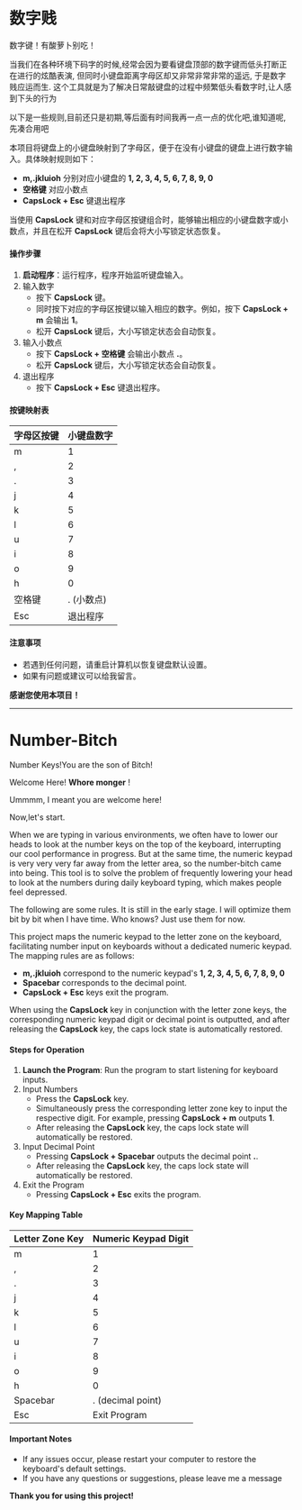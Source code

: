 # 数字贱

数字键！有酸萝卜别吃！

当我们在各种环境下码字的时候,经常会因为要看键盘顶部的数字键而低头打断正在进行的炫酷表演,
但同时小键盘距离字母区却又非常非常非常的遥远,
于是数字贱应运而生.
这个工具就是为了解决日常敲键盘的过程中频繁低头看数字时,让人感到下头的行为

以下是一些规则,目前还只是初期,等后面有时间我再一点一点的优化吧,谁知道呢,先凑合用吧

本项目将键盘上的小键盘映射到了字母区，便于在没有小键盘的键盘上进行数字输入。具体映射规则如下：

- **m,.jkluioh** 分别对应小键盘的 **1, 2, 3, 4, 5, 6, 7, 8, 9, 0**
- **空格键** 对应小数点
- **CapsLock + Esc** 键退出程序

当使用 **CapsLock** 键和对应字母区按键组合时，能够输出相应的小键盘数字或小数点，并且在松开 **CapsLock** 键后会将大小写锁定状态恢复。

#### 操作步骤

1. **启动程序**：运行程序，程序开始监听键盘输入。
2. 输入数字
   - 按下 **CapsLock** 键。
   - 同时按下对应的字母区按键以输入相应的数字。例如，按下 **CapsLock + m** 会输出 **1**。
   - 松开 **CapsLock** 键后，大小写锁定状态会自动恢复。
3. 输入小数点
   - 按下 **CapsLock + 空格键** 会输出小数点 **.**。
   - 松开 **CapsLock** 键后，大小写锁定状态会自动恢复。
4. 退出程序
   - 按下 **CapsLock + Esc** 键退出程序。

#### 按键映射表

| 字母区按键 | 小键盘数字 |
| ---------- | ---------- |
| m          | 1          |
| ,          | 2          |
| .          | 3          |
| j          | 4          |
| k          | 5          |
| l          | 6          |
| u          | 7          |
| i          | 8          |
| o          | 9          |
| h          | 0          |
| 空格键     | . (小数点) |
| Esc        | 退出程序   |



#### 注意事项

- 若遇到任何问题，请重启计算机以恢复键盘默认设置。
- 如果有问题或建议可以给我留言。

**感谢您使用本项目！**

---

# Number-Bitch

Number Keys!You are the son of Bitch!

Welcome Here! **Whore monger** !

Ummmm, I meant you are welcome here! 

Now,let's start.

When we are typing in various environments, we often have to lower our heads to look at the number keys on the top of the keyboard, interrupting our cool performance in progress.
But at the same time, the numeric keypad is very very very far away from the letter area,
so the number-bitch came into being.
This tool is to solve the problem of frequently lowering your head to look at the numbers during daily keyboard typing, which makes people feel depressed.

The following are some rules. It is still in the early stage. I will optimize them bit by bit when I have time. Who knows? Just use them for now.

This project maps the numeric keypad to the letter zone on the keyboard, facilitating number input on keyboards without a dedicated numeric keypad. The mapping rules are as follows:

- **m,.jkluioh** correspond to the numeric keypad's **1, 2, 3, 4, 5, 6, 7, 8, 9, 0**
- **Spacebar** corresponds to the decimal point.
- **CapsLock + Esc** keys exit the program.

When using the **CapsLock** key in conjunction with the letter zone keys, the corresponding numeric keypad digit or decimal point is outputted, and after releasing the **CapsLock** key, the caps lock state is automatically restored.

#### Steps for Operation

1. **Launch the Program**: Run the program to start listening for keyboard inputs.
2. Input Numbers
   - Press the **CapsLock** key.
   - Simultaneously press the corresponding letter zone key to input the respective digit. For example, pressing **CapsLock + m** outputs **1**.
   - After releasing the **CapsLock** key, the caps lock state will automatically be restored.
3. Input Decimal Point
   - Pressing **CapsLock + Spacebar** outputs the decimal point **.**.
   - After releasing the **CapsLock** key, the caps lock state will automatically be restored.
4. Exit the Program
   - Pressing **CapsLock + Esc** exits the program.

#### Key Mapping Table

| Letter Zone Key | Numeric Keypad Digit |
| --------------- | -------------------- |
| m               | 1                    |
| ,               | 2                    |
| .               | 3                    |
| j               | 4                    |
| k               | 5                    |
| l               | 6                    |
| u               | 7                    |
| i               | 8                    |
| o               | 9                    |
| h               | 0                    |
| Spacebar        | . (decimal point)    |
| Esc             | Exit Program         |

#### Important Notes

- If any issues occur, please restart your computer to restore the keyboard's default settings.
- If you have any questions or suggestions, please leave me a message

**Thank you for using this project!**
